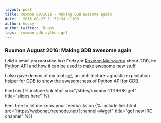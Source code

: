```yaml
---
layout: post
title: Ruxmon 08/2016 - Making GDB awesome again
date:   2016-08-27 11:52:34 +1100
author: hugsy
author_twitter: _hugsy_
tags:  ruxmon gdb python gef
---
```


### Ruxmon August 2016: Making GDB awesome again ###

I did a small presentation last Friday at
[Ruxmon Melbourne](http://ruxmon.com/melbourne) about GDB, its Python API and
how it can be used to make awesome new stuff.

I also gave demos of my tool [`gef`](https://github.com/hugsy/gef.git), an
architecture-agnostic exploitation helper for GDB to show the awesomeness of
Python API for GDB.

Find my
{% include link.html src="/slides/ruxmon-2016-08-gef" title="slides here" %}.

Feel free to let me know your feedbacks on
{% include link.html src="https://webchat.freenode.net/?channel=##gef" title="gef new IRC channel" %}!
